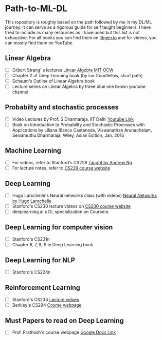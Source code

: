 # Path-to-ML-DL
This repository is roughly based on the path followed by me in my DL/ML journey. It can serve as a rigorous guide for self taught beginners.
I have tried to include as many resources as I have used but this list is not exhaustive. For all books you can find them on [libgen.io](http://libgen.io) 
and for videos, you can mostly find them on YouTube. 

## Linear Algebra
- [ ] Gilbert Strang' s lectures [Linear Algebra MIT OCW](https://ocw.mit.edu/courses/mathematics/18-06-linear-algebra-spring-2010/) 
- [ ] Chapter 2 of Deep Learning book (by Ian Goodfellow, short path)
- [ ] Schaum's Outline of Linear Algebra book
- [ ] Lecture series on Linear Algebra by three blue one brown youtube channel

## Probabilty and stochastic processes
- [ ] Video Lectures by Prof. S Dharmaraja, IIT Delhi [Youtube Link](https://www.youtube.com/watch?v=KcXCARql-6A&list=PLp6ek2hDcoNBtK-hVSSPlbBzfxXwWON4x)
- [ ] Book on Introduction to Probability and Stochastic Processes with Applications by Liliana Blanco Castaneda, Viswanathan Arunachalam, Selvamuthu Dharmaraja, Wiley, Asian Edition, Jan. 2016

## Machine Learning
- [ ] For videos, refer to Stanford's CS229 [Taught by Andrew Ng](https://see.stanford.edu/course/cs229)
- [ ] For lecture notes, refer to [CS229 course website](http://cs229.stanford.edu/syllabus.html) 

## Deep Learning
- [ ] Hugo Larochelle's Neural networks class (with videos) [Neural Networks by Hugo Larochelle](http://info.usherbrooke.ca/hlarochelle/cours/ift725_A2014/description.html)
- [ ] Stanford's CS230 lecture videos on [CS230 course website](https://cs230.stanford.edu/)
- [ ] deeplearning.ai's DL specialization on Coursera

## Deep Learning for computer vision
- [ ] Stanford's CS231n
- [ ] Chapter 6, 7, 8, 9 in Deep Learning book 

## Deep Learning for NLP
- [ ] Stanford's CS224n

## Reinforcement Learning
- [ ] Stanford's CS234 [Lecture vidoes](http://onlinehub.stanford.edu/cs234)
- [ ] Berkley's CS294 [Course webpage](http://rail.eecs.berkeley.edu/deeprlcourse/)

## Must Papers to read on Deep Learning
- [ ] Prof. Prathosh's course webpage [Google Docs Link](https://docs.google.com/document/d/18ofS91XjkrTHUUGCD_G8J0Onkaf1ah8x5v-nI_nCwh0/edit) 

